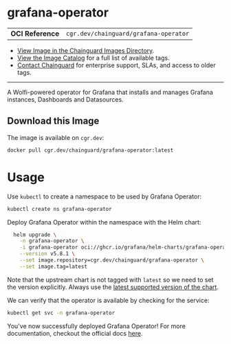 <!--monopod:start-->
# grafana-operator
| | |
| - | - |
| **OCI Reference** | `cgr.dev/chainguard/grafana-operator` |


* [View Image in the Chainguard Images Directory](https://images.chainguard.dev/directory/image/grafana-operator/overview).
* [View the Image Catalog](https://console.chainguard.dev/images/catalog) for a full list of available tags.
* [Contact Chainguard](https://www.chainguard.dev/chainguard-images) for enterprise support, SLAs, and access to older tags.

---
<!--monopod:end-->

<!--overview:start-->
A Wolfi-powered operator for Grafana that installs and manages Grafana instances, Dashboards and Datasources.
<!--overview:end-->

<!--getting:start-->
## Download this Image
The image is available on `cgr.dev`:

```
docker pull cgr.dev/chainguard/grafana-operator:latest
```
<!--getting:end-->

<!--body:start-->
# Usage

Use `kubectl` to create a namespace to be used by Grafana Operator:

```bash
kubectl create ns grafana-operator
```

Deploy Grafana Operator within the namespace with the Helm chart:

```bash
  helm upgrade \
    -n grafana-operator \
    -i grafana-operator oci://ghcr.io/grafana/helm-charts/grafana-operator \
    --version v5.8.1 \
    --set image.repository=cgr.dev/chainguard/grafana-operator \
    --set image.tag=latest
```

Note that the upstream chart is not tagged with `latest` so we need to set the version explicitly. Always use the [latest supported version of the chart](https://grafana.github.io/grafana-operator/docs/installation/helm/).

We can verify that the operator is available by checking for the service:

```bash
kubectl get svc -n grafana-operator
```

You've now successfully deployed Grafana Operator! For more documentation, checkout the official docs [here](https://grafana.github.io/grafana-operator/docs/).

<!--body:end-->
